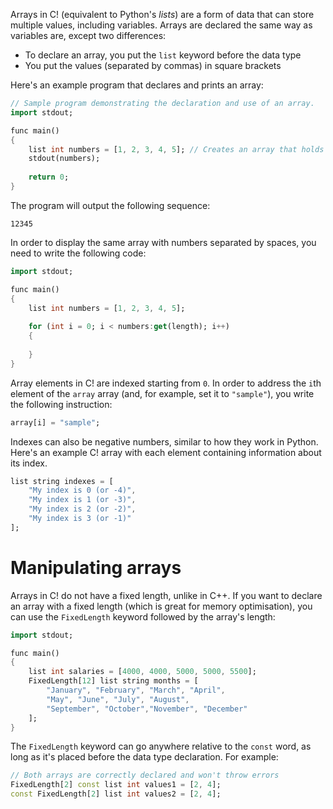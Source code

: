 Arrays in C! (equivalent to Python's *lists*) are a form of data that can store multiple values, including variables. Arrays are declared the same way as variables are, except two differences:
- To declare an array, you put the `list` keyword before the data type
- You put the values (separated by commas) in square brackets

Here's an example program that declares and prints an array:

```dart
// Sample program demonstrating the declaration and use of an array.
import stdout;

func main()
{
	list int numbers = [1, 2, 3, 4, 5]; // Creates an array that holds int values
	stdout(numbers);
	
	return 0;
}
```

The program will output the following sequence:
```
12345
```

In order to display the same array with numbers separated by spaces, you need to write the following code:

```dart
import stdout;

func main()
{
	list int numbers = [1, 2, 3, 4, 5];
	
	for (int i = 0; i < numbers:get(length); i++)
	{
		
	}
}
```

Array elements in C! are indexed starting from `0`. In order to address the `i`th element of the `array` array (and, for example, set it to `"sample"`), you write the following instruction:

```dart
array[i] = "sample";
```

Indexes can also be negative numbers, similar to how they work in Python. Here's an example C! array with each element containing information about its index.

```dart
list string indexes = [
	"My index is 0 (or -4)",
	"My index is 1 (or -3)",
	"My index is 2 (or -2)",
	"My index is 3 (or -1)"
];
```

# Manipulating arrays

Arrays in C! do not have a fixed length, unlike in C++. If you want to declare an array with a fixed length (which is great for memory optimisation), you can use the `FixedLength` keyword followed by the array's length:

```dart
import stdout;

func main()
{
	list int salaries = [4000, 4000, 5000, 5000, 5500];
	FixedLength[12] list string months = [
		"January", "February", "March", "April",
		"May", "June", "July", "August",
		"September", "October","November", "December"
	];
}
```

The `FixedLength` keyword can go anywhere relative to the `const` word, as long as it's placed before the data type declaration. For example:
```dart
// Both arrays are correctly declared and won't throw errors
FixedLength[2] const list int values1 = [2, 4];
const FixedLength[2] list int values2 = [2, 4];
```
